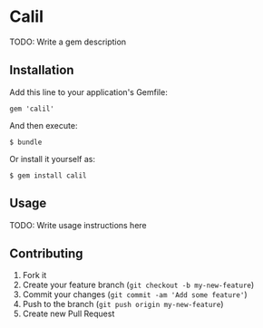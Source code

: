 # Calil

TODO: Write a gem description

## Installation

Add this line to your application's Gemfile:

    gem 'calil'

And then execute:

    $ bundle

Or install it yourself as:

    $ gem install calil

## Usage

TODO: Write usage instructions here

## Contributing

1. Fork it
2. Create your feature branch (`git checkout -b my-new-feature`)
3. Commit your changes (`git commit -am 'Add some feature'`)
4. Push to the branch (`git push origin my-new-feature`)
5. Create new Pull Request
